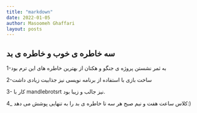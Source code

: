 ```yaml
---
title: "markdown"
date: 2022-01-05
author: Masoomeh Ghaffari
layout: posts
---
```

## سه خاطره ی خوب و خاطره ی بد

1-به ثمر نشستن پروژه ی جنگو و هکتان از بهترین خاطره های این ترم بود

2-ساخت بازی با استفاده از برنامه نویسی نیز جذابیت زیادی داشت

3- کار با mandlebrotsrt نیز جالب و زیبا بود.

4_ کلاس ساعت هفت و نیم صبح هر سه تا خاطره ی بد را به تنهایی پوشش می دهد:)